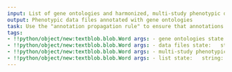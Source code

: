```yaml
---
input: List of gene ontologies and harmonized, multi-study phenotypic data set
output: Phenotypic data files annotated with gene ontologies
task: Use the "annotation propagation rule" to ensure that annotations to ontology terms are "inherited" up
tags:
- !!python/object/new:textblob.blob.Word args: - gene ontologies state:   string: gene ontologies   pos_tag: null
- !!python/object/new:textblob.blob.Word args: - data files state:   string: data files   pos_tag: null
- !!python/object/new:textblob.blob.Word args: - multi-study phenotypic data state:   string: multi-study phenotypic data   pos_tag: null
- !!python/object/new:textblob.blob.Word args: - list state:   string: list   pos_tag: null
---
```


